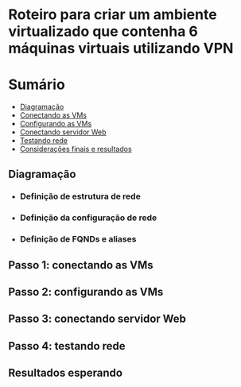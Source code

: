 # Roteiro para criar um ambiente virtualizado que contenha 6 máquinas virtuais utilizando VPN

# Sumário 

 * <a href="#vpn-diagramacao">Diagramação</a>
 * <a href="#vpn-conect-vms">Conectando as VMs</a>
 * <a href="#vpn-config-vms">Configurando as VMs</a>
 * <a href="#vpn-conect-srv">Conectando servidor Web</a>
 * <a href="#vpn-tests">Testando rede</a>
 * <a href="#vpn-results">Considerações finais e resultados</a>

<div id="vpn-diagramacao"></div> 

## Diagramação

  * ### Definição de estrutura de rede
  * ### Definição da configuração de rede
  * ### Definição de FQNDs e aliases

<div id="vpn-conect-vms"></div> 

## Passo 1: conectando as VMs

<div id="vpn-config-vms"></div> 

## Passo 2: configurando as VMs

<div id="vpn-conect-srv"></div> 

## Passo 3: conectando servidor Web

<div id="vpn-tests"></div> 

## Passo 4: testando rede

<div id="vpn-results"></div> 

## Resultados esperando
